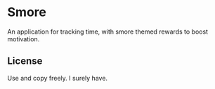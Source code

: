 # Smore

An application for tracking time, with smore themed rewards to boost motivation.

## License

Use and copy freely. I surely have.